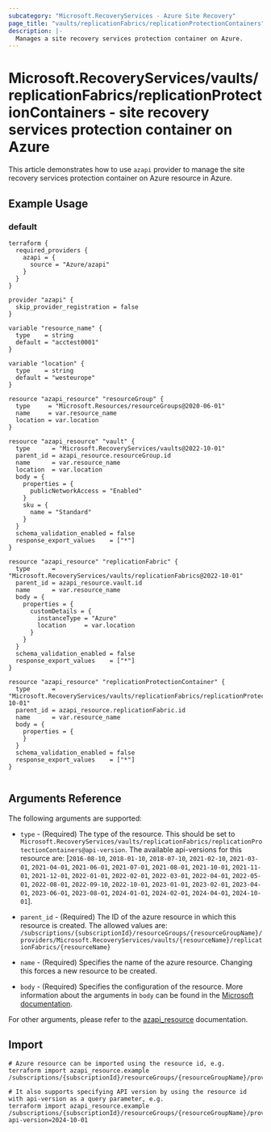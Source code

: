 ```yaml
---
subcategory: "Microsoft.RecoveryServices - Azure Site Recovery"
page_title: "vaults/replicationFabrics/replicationProtectionContainers"
description: |-
  Manages a site recovery services protection container on Azure.
---
```


# Microsoft.RecoveryServices/vaults/replicationFabrics/replicationProtectionContainers - site recovery services protection container on Azure

This article demonstrates how to use `azapi` provider to manage the site recovery services protection container on Azure resource in Azure.

## Example Usage

### default

```hcl
terraform {
  required_providers {
    azapi = {
      source = "Azure/azapi"
    }
  }
}

provider "azapi" {
  skip_provider_registration = false
}

variable "resource_name" {
  type    = string
  default = "acctest0001"
}

variable "location" {
  type    = string
  default = "westeurope"
}

resource "azapi_resource" "resourceGroup" {
  type     = "Microsoft.Resources/resourceGroups@2020-06-01"
  name     = var.resource_name
  location = var.location
}

resource "azapi_resource" "vault" {
  type      = "Microsoft.RecoveryServices/vaults@2022-10-01"
  parent_id = azapi_resource.resourceGroup.id
  name      = var.resource_name
  location  = var.location
  body = {
    properties = {
      publicNetworkAccess = "Enabled"
    }
    sku = {
      name = "Standard"
    }
  }
  schema_validation_enabled = false
  response_export_values    = ["*"]
}

resource "azapi_resource" "replicationFabric" {
  type      = "Microsoft.RecoveryServices/vaults/replicationFabrics@2022-10-01"
  parent_id = azapi_resource.vault.id
  name      = var.resource_name
  body = {
    properties = {
      customDetails = {
        instanceType = "Azure"
        location     = var.location
      }
    }
  }
  schema_validation_enabled = false
  response_export_values    = ["*"]
}

resource "azapi_resource" "replicationProtectionContainer" {
  type      = "Microsoft.RecoveryServices/vaults/replicationFabrics/replicationProtectionContainers@2022-10-01"
  parent_id = azapi_resource.replicationFabric.id
  name      = var.resource_name
  body = {
    properties = {
    }
  }
  schema_validation_enabled = false
  response_export_values    = ["*"]
}


```



## Arguments Reference

The following arguments are supported:

* `type` - (Required) The type of the resource. This should be set to `Microsoft.RecoveryServices/vaults/replicationFabrics/replicationProtectionContainers@api-version`. The available api-versions for this resource are: [`2016-08-10`, `2018-01-10`, `2018-07-10`, `2021-02-10`, `2021-03-01`, `2021-04-01`, `2021-06-01`, `2021-07-01`, `2021-08-01`, `2021-10-01`, `2021-11-01`, `2021-12-01`, `2022-01-01`, `2022-02-01`, `2022-03-01`, `2022-04-01`, `2022-05-01`, `2022-08-01`, `2022-09-10`, `2022-10-01`, `2023-01-01`, `2023-02-01`, `2023-04-01`, `2023-06-01`, `2023-08-01`, `2024-01-01`, `2024-02-01`, `2024-04-01`, `2024-10-01`].

* `parent_id` - (Required) The ID of the azure resource in which this resource is created. The allowed values are:  
  `/subscriptions/{subscriptionId}/resourceGroups/{resourceGroupName}/providers/Microsoft.RecoveryServices/vaults/{resourceName}/replicationFabrics/{resourceName}`

* `name` - (Required) Specifies the name of the azure resource. Changing this forces a new resource to be created.

* `body` - (Required) Specifies the configuration of the resource. More information about the arguments in `body` can be found in the [Microsoft documentation](https://learn.microsoft.com/en-us/azure/templates/Microsoft.RecoveryServices/vaults/replicationFabrics/replicationProtectionContainers?pivots=deployment-language-terraform).

For other arguments, please refer to the [azapi_resource](https://registry.terraform.io/providers/Azure/azapi/latest/docs/resources/resource) documentation.

## Import

 ```shell
 # Azure resource can be imported using the resource id, e.g.
 terraform import azapi_resource.example /subscriptions/{subscriptionId}/resourceGroups/{resourceGroupName}/providers/Microsoft.RecoveryServices/vaults/{resourceName}/replicationFabrics/{resourceName}/replicationProtectionContainers/{resourceName}
 
 # It also supports specifying API version by using the resource id with api-version as a query parameter, e.g.
 terraform import azapi_resource.example /subscriptions/{subscriptionId}/resourceGroups/{resourceGroupName}/providers/Microsoft.RecoveryServices/vaults/{resourceName}/replicationFabrics/{resourceName}/replicationProtectionContainers/{resourceName}?api-version=2024-10-01
 ```
